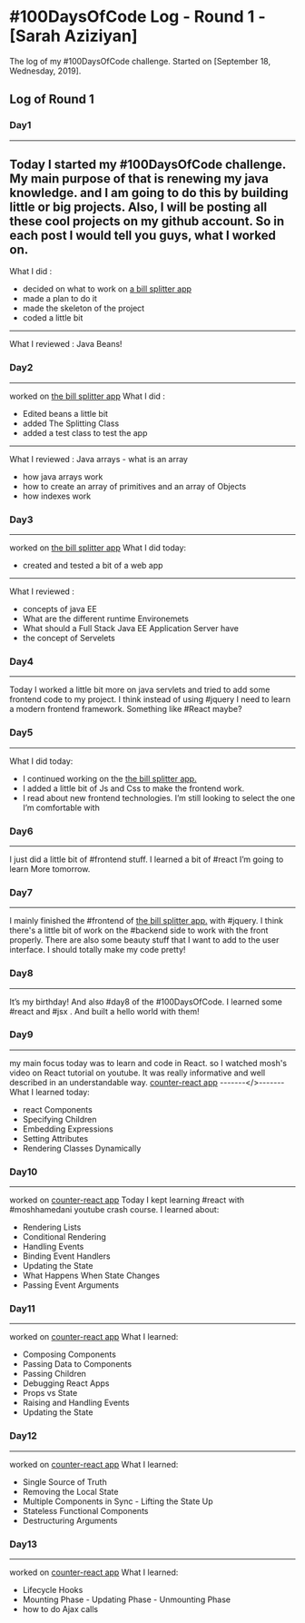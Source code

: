 # #100DaysOfCode Log - Round 1 - [Sarah Aziziyan]

The log of my #100DaysOfCode challenge. Started on [September 18, Wednesday, 2019].

## Log of Round 1

### Day1
---------------------------------------------------------------
Today I started my #100DaysOfCode challenge.
My main purpose of that is renewing my java knowledge.
and I am going to do this by building little or big projects.
Also, I will be posting all these cool projects on my github account.
So in each post I would tell you guys, what I worked on.
---------------------
What I did :
- decided on what to work on [a bill splitter app](https://github.com/sarahaziziyan/BillSplitter)
- made a plan to do it
- made the skeleton of the project
- coded a little bit
---------------------
What I reviewed : Java Beans!



### Day2
---------------------------------------------------------------
worked on [the bill splitter app](https://github.com/sarahaziziyan/BillSplitter)
What I did :
- Edited beans a little bit
- added The Splitting Class
- added a test class to test the app
---------------------
What I reviewed : Java arrays - what is an array
- how java arrays work
- how to create an array of primitives and an array of Objects
- how indexes work



### Day3
---------------------------------------------------------------
worked on [the bill splitter app](https://github.com/sarahaziziyan/BillSplitter)
What I did today:
- created and tested a bit of a web app
---------------------
What I reviewed :
- concepts of java EE
- What are the different runtime Environemets
- What should a Full Stack Java EE Application Server have
- the concept of Servelets



### Day4
---------------------------------------------------------------
Today I worked a little bit more on java servlets and tried to add some frontend code to my project. I think instead of using #jquery I need to learn a modern frontend framework. Something like #React maybe?



### Day5
---------------------------------------------------------------
What I did today:
- I continued working on the [the bill splitter app.](https://github.com/sarahaziziyan/BillSplitter)
- I added a little bit of Js and Css to make the frontend work.
- I read about new frontend technologies. I’m still looking to select the one I’m comfortable with



### Day6
---------------------------------------------------------------
I just did a little bit of #frontend stuff.
I learned a bit of #react I’m going to learn More tomorrow.



### Day7
---------------------------------------------------------------
I mainly finished the #frontend of [the bill splitter app.](https://github.com/sarahaziziyan/BillSplitter) with #jquery.
I think there's a little bit of work on the #backend side to work with the front properly.
There are also some beauty stuff that I want to add to the user interface. I should totally make my code pretty!



### Day8
---------------------------------------------------------------
It’s my birthday!
And also #day8 of the #100DaysOfCode. I learned some #react and #jsx . And built a hello world with them!



### Day9
---------------------------------------------------------------
my main focus today was to learn and code in React. so I watched mosh's video on React tutorial on youtube. It was really informative and well described in an understandable way.
[counter-react app](https://github.com/sarahaziziyan/counter-react)
-------</>-------
What I learned today:
- react Components
- Specifying Children
- Embedding Expressions
- Setting Attributes
- Rendering Classes Dynamically


### Day10
---------------------------------------------------------------
worked on [counter-react app](https://github.com/sarahaziziyan/counter-react)
Today I kept learning #react with #moshhamedani youtube crash course. 
I learned about: 
- Rendering Lists 
- Conditional Rendering 
- Handling Events 
- Binding Event Handlers 
- Updating the State 
- What Happens When State Changes 
- Passing Event Arguments



### Day11
---------------------------------------------------------------
worked on [counter-react app](https://github.com/sarahaziziyan/counter-react)
What I learned:
- Composing Components
- Passing Data to Components
- Passing Children
- Debugging React Apps
- Props vs State
- Raising and Handling Events
- Updating the State



### Day12
---------------------------------------------------------------
worked on [counter-react app](https://github.com/sarahaziziyan/counter-react)
What I learned:
- Single Source of Truth
- Removing the Local State
- Multiple Components in Sync - Lifting the State Up
- Stateless Functional Components
- Destructuring Arguments



### Day13
---------------------------------------------------------------
worked on [counter-react app](https://github.com/sarahaziziyan/counter-react)
What I learned:
- Lifecycle Hooks
- Mounting Phase - Updating Phase - Unmounting Phase
- how to do Ajax calls
